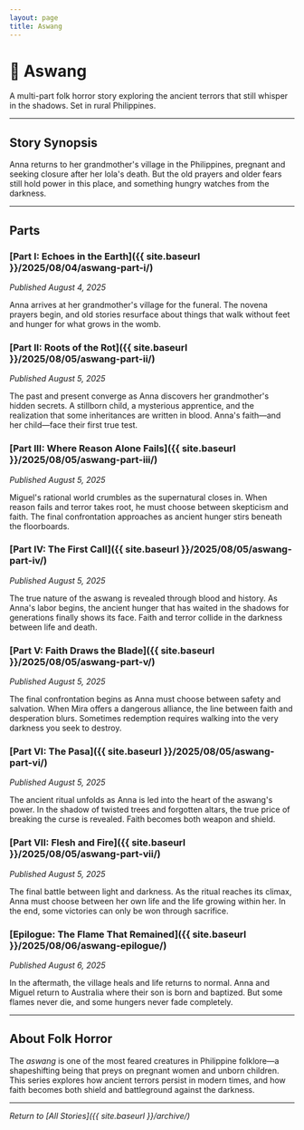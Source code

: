 ```yaml
---
layout: page
title: Aswang
---
```


# 📖 Aswang

A multi-part folk horror story exploring the ancient terrors that still whisper in the shadows. Set in rural Philippines.

---

## Story Synopsis

Anna returns to her grandmother's village in the Philippines, pregnant and seeking closure after her lola's death. But the old prayers and older fears still hold power in this place, and something hungry watches from the darkness.

---

## Parts

### [Part I: Echoes in the Earth]({{ site.baseurl }}/2025/08/04/aswang-part-i/)
*Published August 4, 2025*

Anna arrives at her grandmother's village for the funeral. The novena prayers begin, and old stories resurface about things that walk without feet and hunger for what grows in the womb.

### [Part II: Roots of the Rot]({{ site.baseurl }}/2025/08/05/aswang-part-ii/)
*Published August 5, 2025*

The past and present converge as Anna discovers her grandmother's hidden secrets. A stillborn child, a mysterious apprentice, and the realization that some inheritances are written in blood. Anna's faith—and her child—face their first true test.

### [Part III: Where Reason Alone Fails]({{ site.baseurl }}/2025/08/05/aswang-part-iii/)
*Published August 5, 2025*

Miguel's rational world crumbles as the supernatural closes in. When reason fails and terror takes root, he must choose between skepticism and faith. The final confrontation approaches as ancient hunger stirs beneath the floorboards.

### [Part IV: The First Call]({{ site.baseurl }}/2025/08/05/aswang-part-iv/)
*Published August 5, 2025*

The true nature of the aswang is revealed through blood and history. As Anna's labor begins, the ancient hunger that has waited in the shadows for generations finally shows its face. Faith and terror collide in the darkness between life and death.

### [Part V: Faith Draws the Blade]({{ site.baseurl }}/2025/08/05/aswang-part-v/)
*Published August 5, 2025*

The final confrontation begins as Anna must choose between safety and salvation. When Mira offers a dangerous alliance, the line between faith and desperation blurs. Sometimes redemption requires walking into the very darkness you seek to destroy.

### [Part VI: The Pasa]({{ site.baseurl }}/2025/08/05/aswang-part-vi/)
*Published August 5, 2025*

The ancient ritual unfolds as Anna is led into the heart of the aswang's power. In the shadow of twisted trees and forgotten altars, the true price of breaking the curse is revealed. Faith becomes both weapon and shield.

### [Part VII: Flesh and Fire]({{ site.baseurl }}/2025/08/05/aswang-part-vii/)
*Published August 5, 2025*

The final battle between light and darkness. As the ritual reaches its climax, Anna must choose between her own life and the life growing within her. In the end, some victories can only be won through sacrifice.

### [Epilogue: The Flame That Remained]({{ site.baseurl }}/2025/08/06/aswang-epilogue/)
*Published August 6, 2025*

In the aftermath, the village heals and life returns to normal. Anna and Miguel return to Australia where their son is born and baptized. But some flames never die, and some hungers never fade completely.

---

## About Folk Horror

The *aswang* is one of the most feared creatures in Philippine folklore—a shapeshifting being that preys on pregnant women and unborn children. This series explores how ancient terrors persist in modern times, and how faith becomes both shield and battleground against the darkness.

---

*Return to [All Stories]({{ site.baseurl }}/archive/)*
